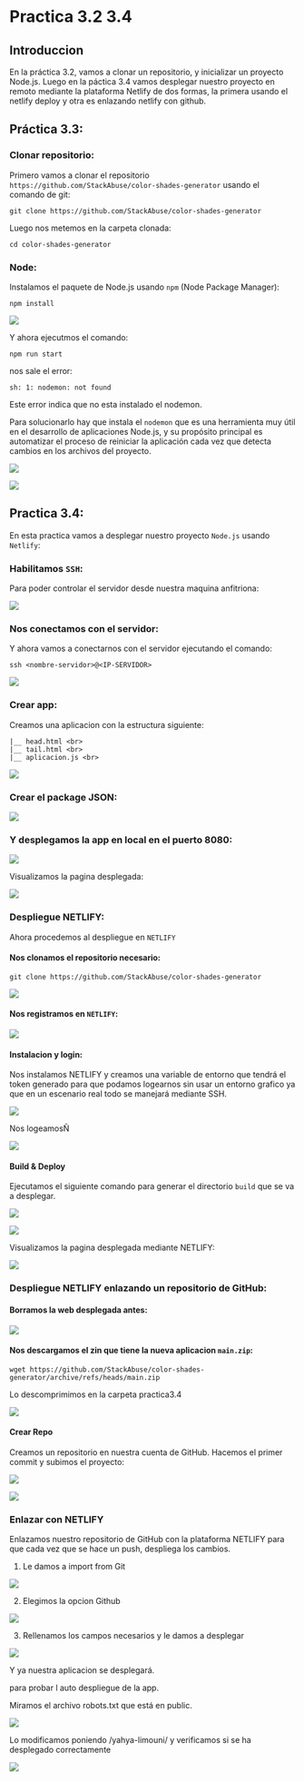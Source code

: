 # Practica 3.2 3.4

## Introduccion
 En la práctica 3.2, vamos a clonar un repositorio, y inicializar un proyecto Node.js. Luego en la páctica 3.4 vamos desplegar nuestro proyecto en remoto mediante la plataforma Netlify de dos formas, la primera usando el netlify deploy y otra es enlazando netlify con github.

## Práctica 3.3:
### Clonar repositorio:
Primero vamos a clonar el repositorio ```https://github.com/StackAbuse/color-shades-generator``` usando el comando de git:

    git clone https://github.com/StackAbuse/color-shades-generator

Luego nos metemos en la carpeta clonada:

    cd color-shades-generator

### Node:
Instalamos el paquete de Node.js usando ```npm``` (Node Package Manager):

    npm install

![](assets/02_npm_install.png)

Y ahora ejecutmos el comando:

    npm run start

nos sale el error: 

    sh: 1: nodemon: not found

Este error indica que no esta instalado el nodemon.

Para solucionarlo hay que instala el ```nodemon``` que es una herramienta muy útil en el desarrollo de aplicaciones Node.js, y su propósito principal es automatizar el proceso de reiniciar la aplicación cada vez que detecta cambios en los archivos del proyecto.

![](assets/03_install_nodemon_locally.png)

![](assets/04_install_nodemon_globally.png)


## Practica 3.4:
En esta practica vamos a desplegar nuestro proyecto ```Node.js``` usando ```Netlify```:

### Habilitamos ```SSH```:
Para poder controlar el servidor desde nuestra maquina anfitriona:

![](assets/05_login_ssh.png)

### Nos conectamos con el servidor:
Y ahora vamos a conectarnos con el servidor ejecutando el comando:

    ssh <nombre-servidor>@<IP-SERVIDOR>

![](assets/06_connection_ssh_powershell.png)

### Crear app:
Creamos una aplicacion con la estructura siguiente:

    |__ head.html <br>
    |__ tail.html <br>
    |__ aplicacion.js <br>

![](assets/07_crear_app.png)

### Crear el package JSON:

![](assets/08_npm_init.png)

### Y desplegamos la app en local en el puerto 8080:

![](assets/09_deploy_app.png)

Visualizamos la pagina desplegada:

![](assets/10_access_deployed_web.png)

### Despliegue NETLIFY:
Ahora procedemos al despliegue en ```NETLIFY```

#### Nos clonamos el repositorio necesario:

    git clone https://github.com/StackAbuse/color-shades-generator

![](assets/11_createntliftydir_clonerepo.png)

#### Nos registramos en ```NETLIFY```:

![](assets/12_registro_netlify.png)

#### Instalacion y login:

Nos instalamos NETLIFY y creamos una variable de entorno que tendrá el token generado para que podamos logearnos sin usar un entorno grafico ya que en un escenario real todo se manejará mediante SSH.

![](assets/13_install_netlify_create_token.png)

Nos logeamosÑ

![](assets/14_loging_in.png)

#### Build & Deploy

Ejecutamos el siguiente comando para generar el directorio ```build``` que se va a desplegar.

![](assets/15_npm_build.png)

![](assets/16_netlify_deploy.png)


Visualizamos la pagina desplegada mediante NETLIFY:

![](assets/17_ver_pagina_desplegada.png)

### Despliegue NETLIFY enlazando un repositorio de GitHub:

#### Borramos la web desplegada antes:

![](assets/18_borrar_elsite.png)

#### Nos descargamos el zin que tiene la nueva aplicacion ```main.zip```:   

    wget https://github.com/StackAbuse/color-shades-generator/archive/refs/heads/main.zip

Lo descomprimimos en la carpeta practica3.4

![](assets/19_descargarzip_descomprimirlo.png)

#### Crear Repo

Creamos un repositorio en nuestra cuenta de GitHub.
Hacemos el primer commit y subimos el proyecto:

![](assets/20_gitinit_add_commit.png)

![](assets/21_gitpush.png)

### Enlazar con NETLIFY

Enlazamos nuestro repositorio de GitHub con la plataforma NETLIFY para que cada vez que se hace un push, despliega los cambios.

1. Le damos a import from Git

![](assets/22_import_git.png)

2. Elegimos la opcion Github

![](assets/23_GitHub_.png)

3. Rellenamos los campos necesarios y le damos a desplegar

![](assets/24_deploy_practica_button.png)

Y ya nuestra aplicacion se desplegará.

para probar l auto despliegue de la app.

Miramos el archivo robots.txt que está en public.

![](assets/25_robots.txt.png)

Lo modificamos poniendo /yahya-limouni/
y verificamos si se ha desplegado correctamente

![](assets/26_robots_modificado.png)
